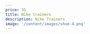 ```yaml
---
price: 35
title: Nike trainers
description: Nike Trainers
image: '/content/images/shoe-4.png'
---
```

